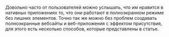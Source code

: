 Довольно часто от пользователей можно услышать, что им нравится в нативных 
приложениях то, что они работают в полноэкранном режиме без лишних элементов. 
Точно так же можно без проблем создавать полноэкранные вебсайты и веб-приложения 
с эффектом присутствия, для этого есть несколько способов, которые представлены 
в статье.  